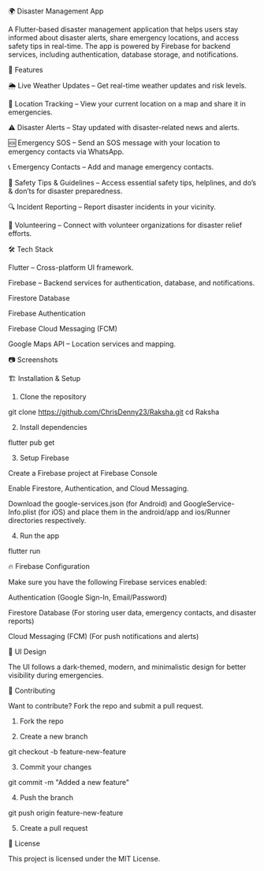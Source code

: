 🌍 Disaster Management App

A Flutter-based disaster management application that helps users stay informed about disaster alerts, share emergency locations, and access safety tips in real-time. The app is powered by Firebase for backend services, including authentication, database storage, and notifications.

🚀 Features

🌦 Live Weather Updates – Get real-time weather updates and risk levels.

📍 Location Tracking – View your current location on a map and share it in emergencies.

⚠ Disaster Alerts – Stay updated with disaster-related news and alerts.

🆘 Emergency SOS – Send an SOS message with your location to emergency contacts via WhatsApp.

📞 Emergency Contacts – Add and manage emergency contacts.

📝 Safety Tips & Guidelines – Access essential safety tips, helplines, and do’s & don’ts for disaster preparedness.

🔍 Incident Reporting – Report disaster incidents in your vicinity.

🤝 Volunteering – Connect with volunteer organizations for disaster relief efforts.


🛠 Tech Stack

Flutter – Cross-platform UI framework.

Firebase – Backend services for authentication, database, and notifications.

Firestore Database

Firebase Authentication

Firebase Cloud Messaging (FCM)


Google Maps API – Location services and mapping.


📷 Screenshots

🏗 Installation & Setup

1. Clone the repository

git clone https://github.com/ChrisDenny23/Raksha.git
cd Raksha


2. Install dependencies

flutter pub get


3. Setup Firebase

Create a Firebase project at Firebase Console

Enable Firestore, Authentication, and Cloud Messaging.

Download the google-services.json (for Android) and GoogleService-Info.plist (for iOS) and place them in the android/app and ios/Runner directories respectively.



4. Run the app

flutter run



🔥 Firebase Configuration

Make sure you have the following Firebase services enabled:

Authentication (Google Sign-In, Email/Password)

Firestore Database (For storing user data, emergency contacts, and disaster reports)

Cloud Messaging (FCM) (For push notifications and alerts)


🎨 UI Design

The UI follows a dark-themed, modern, and minimalistic design for better visibility during emergencies.

🤝 Contributing

Want to contribute? Fork the repo and submit a pull request.

1. Fork the repo


2. Create a new branch

git checkout -b feature-new-feature


3. Commit your changes

git commit -m "Added a new feature"


4. Push the branch

git push origin feature-new-feature


5. Create a pull request



📜 License

This project is licensed under the MIT License.
